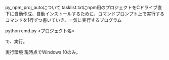 py_npm_proj_autoについて
tasklist.txtにnpm用のプロジェクトをCドライブ直下に自動作成、自動インストールするために、コマンドプロンプト上で実行するコマンドを1行ずつ書いていき、一気に実行するプログラム

python cmd.py <プロジェクト名>

で、実行。

実行環境
現時点でWindows 10のみ。


